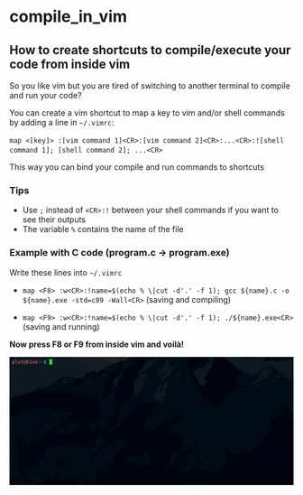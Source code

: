 # compile_in_vim

## How to create shortcuts to compile/execute your code from inside vim

So you like vim but you are tired of switching to another terminal to compile and run your code?

You can create a vim shortcut to map a key to vim and/or shell commands by adding a line in `~/.vimrc`:

`map <[key]> :[vim command 1]<CR>:[vim command 2]<CR>:...<CR>:![shell command 1]; [shell command 2]; ...<CR>`

This way you can bind your compile and run commands to shortcuts

### Tips
- Use `;` instead of `<CR>:!` between your shell commands if you want to see their outputs
- The variable `%` contains the name of the file

### Example with C code (program.c -> program.exe)

Write these lines into `~/.vimrc`

- `map <F8> :w<CR>:!name=$(echo % \|cut -d'.' -f 1); gcc ${name}.c -o ${name}.exe -std=c89 -Wall<CR>` (saving and compiling)

- `map <F9> :w<CR>:!name=$(echo % \|cut -d'.' -f 1); ./${name}.exe<CR>` (saving and running)

**Now press F8 or F9 from inside vim and voilà!**

![Alt text](./show.gif?raw=true "Title")
